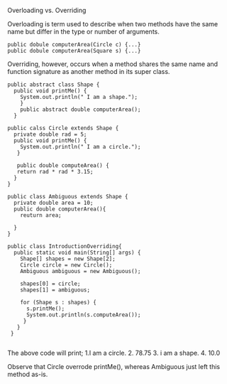 Overloading vs. Overriding

Overloading is term used to describe when two methods have the same name but differ in the type or number of arguments.

```
public dobule computerArea(Circle c) {...}
public dobule computerArea(Square s) {...}

```

Overriding, however, occurs when a method shares the same name and function signature as another method in its super class.
```
public abstract class Shape {
  public void printMe() {
    System.out.println(" I am a shape.");
    }
    public abstract double computerArea();
  }
  
public calss Circle extends Shape {
  private double rad = 5;
  public void printMe() {
    System.out.println(" I am a circle.");
   }
   
   public double computeArea() {
   return rad * rad * 3.15;
  }
}

public class Ambiguous extends Shape {
  private double area = 10;
  public double computerArea(){
    reuturn area;
    
  }
}

public class IntroductionOverriding{
  public static void main(String[] args) {
    Shape[] shapes = new Shape[2];
    Circle circle = new Circle();
    Ambiguous ambiguous = new Ambiguous();
    
    shapes[0] = circle;
    shapes[1] = ambiguous;
    
    for (Shape s : shapes) {
      s.printMe();
      System.out.println(s.computeArea());
     }
   }
 }
 
 ```
 
 The above code will print;
 1.I am a circle.
 2. 78.75
 3. i am a shape.
 4. 10.0
 
 Observe that Circle overrode printMe(), whereas Ambiguous just left this method as-is.

